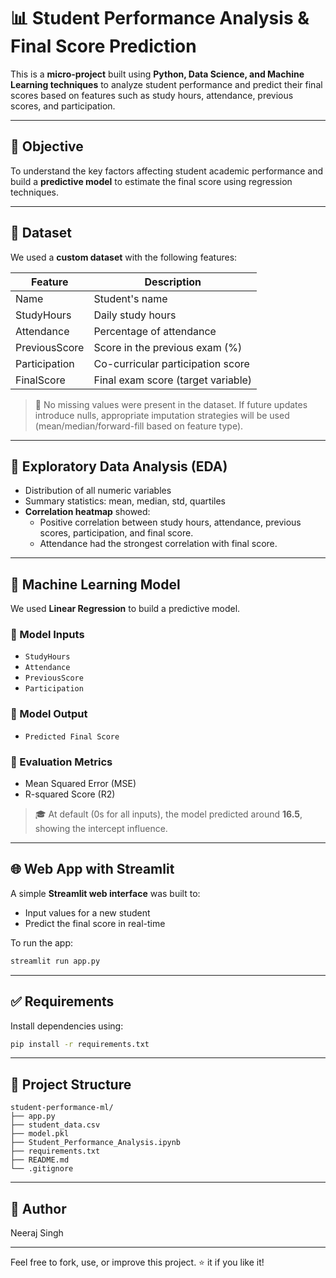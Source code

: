# 📊 Student Performance Analysis & Final Score Prediction

This is a **micro-project** built using **Python, Data Science, and Machine Learning techniques** to analyze student performance and predict their final scores based on features such as study hours, attendance, previous scores, and participation.

---

## 🧠 Objective

To understand the key factors affecting student academic performance and build a **predictive model** to estimate the final score using regression techniques.

---

## 📁 Dataset

We used a **custom dataset** with the following features:

| Feature       | Description                        |
| ------------- | ---------------------------------- |
| Name          | Student's name                     |
| StudyHours    | Daily study hours                  |
| Attendance    | Percentage of attendance           |
| PreviousScore | Score in the previous exam (%)     |
| Participation | Co-curricular participation score  |
| FinalScore    | Final exam score (target variable) |

> 📌 No missing values were present in the dataset. If future updates introduce nulls, appropriate imputation strategies will be used (mean/median/forward-fill based on feature type).

---

## 🧪 Exploratory Data Analysis (EDA)

- Distribution of all numeric variables
- Summary statistics: mean, median, std, quartiles
- **Correlation heatmap** showed:
  - Positive correlation between study hours, attendance, previous scores, participation, and final score.
  - Attendance had the strongest correlation with final score.

---

## 🤖 Machine Learning Model

We used **Linear Regression** to build a predictive model.

### 🔧 Model Inputs

- `StudyHours`
- `Attendance`
- `PreviousScore`
- `Participation`

### 🎯 Model Output

- `Predicted Final Score`

### 🧪 Evaluation Metrics

- Mean Squared Error (MSE)
- R-squared Score (R2)

> 🎓 At default (0s for all inputs), the model predicted around **16.5**, showing the intercept influence.

---

## 🌐 Web App with Streamlit

A simple **Streamlit web interface** was built to:

- Input values for a new student
- Predict the final score in real-time

To run the app:

```bash
streamlit run app.py
```

---

## ✅ Requirements

Install dependencies using:

```bash
pip install -r requirements.txt
```

---

## 📂 Project Structure

```
student-performance-ml/
├── app.py
├── student_data.csv
├── model.pkl
├── Student_Performance_Analysis.ipynb
├── requirements.txt
├── README.md
└── .gitignore
```

---

## 🧑 Author

Neeraj Singh

---

Feel free to fork, use, or improve this project. ⭐ it if you like it!